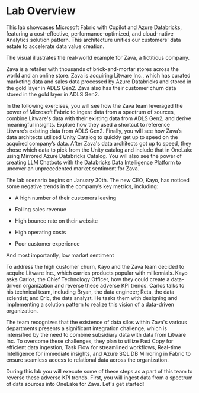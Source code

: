 # Lab Overview

This lab showcases Microsoft Fabric with Copilot and Azure Databricks, featuring a cost-effective, performance-optimized, and cloud-native Analytics solution pattern. This architecture unifies our customers' data estate to accelerate data value creation.

The visual illustrates the real-world example for Zava, a fictitious company.

Zava is a retailer with thousands of brick-and-mortar stores across the world and an online store. Zava is acquiring Litware Inc., which has curated marketing data and sales data processed by Azure Databricks and stored in the gold layer in ADLS Gen2. Zava also has their customer churn data stored in the gold layer in ADLS Gen2.

In the following exercises, you will see how the Zava team leveraged the power of Microsoft Fabric to ingest data from a spectrum of sources, combine Litware's data with their existing data from ADLS Gen2, and derive meaningful insights. Explore how they used a shortcut to reference Litware’s existing data from ADLS Gen2. Finally, you will see how Zava’s data architects utilized Unity Catalog to quickly get up to speed on the acquired company’s data. After Zava's data architects got up to speed, they chose which data to pick from the Unity catalog and include that in OneLake using Mirrored Azure Databricks Catalog. You will also see the power of creating LLM Chatbots with the Databricks Data Intelligence Platform to uncover an unprecedented market sentiment for Zava.

The lab scenario begins on January 30th. The new CEO, Kayo, has noticed some negative trends in the company’s key metrics, including:

- A high number of their customers leaving

- Falling sales revenue

- High bounce rate on their website

- High operating costs

- Poor customer experience

And most importantly, low market sentiment

To address the high customer churn, Kayo and the Zava team decided to acquire Litware Inc., which carries products popular with millennials. Kayo asks Carlos, the Chief Technology Officer, how they could create a data-driven organization and reverse these adverse KPI trends. Carlos talks to his technical team, including Bryan, the data engineer; Reta, the data scientist; and Eric, the data analyst. He tasks them with designing and implementing a solution pattern to realize this vision of a data-driven organization.

The team recognizes that the existence of data silos within Zava's various departments presents a significant integration challenge, which is intensified by the need to combine subsidiary data with data from Litware Inc. To overcome these challenges, they plan to utilize Fast Copy for efficient data ingestion, Task Flow for streamlined workflows, Real-time Intelligence for immediate insights, and Azure SQL DB Mirroring in Fabric to ensure seamless access to relational data across the organization.

During this lab you will execute some of these steps as a part of this team to reverse these adverse KPI trends. First, you will ingest data from a spectrum of data sources into OneLake for Zava. Let's get started!